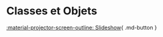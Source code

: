 # Classes et Objets
[:material-projector-screen-outline: Slideshow](slides-classesObjets.html){ .md-button }
